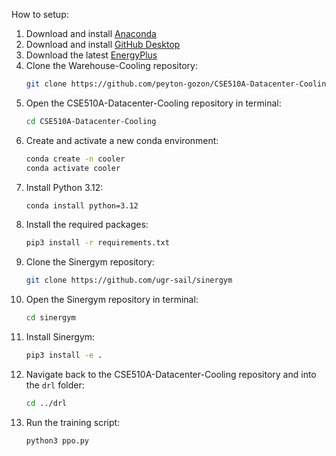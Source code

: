 How to setup:

1. Download and install [Anaconda](https://www.anaconda.com/products/distribution)
2. Download and install [GitHub Desktop](https://desktop.github.com/)
3. Download the latest [EnergyPlus](https://energyplus.net/downloads)
4. Clone the Warehouse-Cooling repository:
    ```sh
    git clone https://github.com/peyton-gozon/CSE510A-Datacenter-Cooling
    ```
5. Open the CSE510A-Datacenter-Cooling repository in terminal:
    ```sh
    cd CSE510A-Datacenter-Cooling
    ```
6. Create and activate a new conda environment:
    ```sh
    conda create -n cooler
    conda activate cooler
    ```
7. Install Python 3.12:
    ```sh
    conda install python=3.12
    ```
8. Install the required packages:
    ```sh
    pip3 install -r requirements.txt
    ```
9. Clone the Sinergym repository:
    ```sh
    git clone https://github.com/ugr-sail/sinergym
    ```
10. Open the Sinergym repository in terminal:
     ```sh
     cd sinergym
     ```
11. Install Sinergym:
     ```sh
     pip3 install -e .
     ```
12. Navigate back to the CSE510A-Datacenter-Cooling repository and into the `drl` folder:
     ```sh
     cd ../drl
     ```
13. Run the training script:
     ```sh
     python3 ppo.py
     ```
